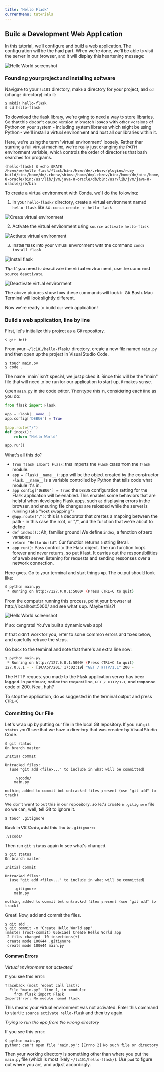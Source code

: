 ```yaml
---
title: 'Hello Flask'
currentMenu: tutorials
---
```


## Build a Development Web Application

In this tutorial, we'll configure and build a web application. The
configuration will be the hard part. When we're done, we'll be able to
visit the server in our browser, and it will display this heartening message:

![Hello World screenshot](hello-world-browser-screenshot.png)

### Founding your project and installing software

Navigate to your `lc101` directory, make a directory for your project, and `cd` (change directory) into it:

```
$ mkdir hello-flask
$ cd hello-flask
```

To download the flask library, we're going to need a way to store
libraries. So that this doesn't cause version mismatch issues with
other versions of Python on your system - including system libraries
which might be using Python - we'll install a virtual environment and
host all our libraries within it.

<aside class="aside-note" markdown="1">
Here, we're using the term "virtual environment" loosely. Rather than starting a full virtual machine, we're really just changing the PATH environment variable, which controls the order of directories that bash searches for programs.

```
(hello-flask) $ echo $PATH
/home/dm/hello-flask/flask/bin:/home/dm/.rbenv/plugins/ruby-build/bin:/home/dm/.rbenv/shims:/home/dm/.rbenv/bin:/home/dm/bin:/home/dm/.local/bin:/usr/local/sbin:/usr/local/bin:/usr/sbin:/usr/bin:/sbin:/bin:/usr/games:/usr/local/games:/snap/bin:/usr/lib/jvm/java-8-oracle/bin:/usr/lib/jvm/java-8-oracle/db/bin:/usr/lib/jvm/java-8-oracle/jre/bin
```
</aside>

To create a virtual environment with Conda, we'll do the following:

1. In your `hello-flask/` directory, create a virtual environment named `hello-flask` like so:
`conda create -n hello-flask`

![Create virtual environment](images/create-venv.png)

2. Activate the virtual environment using `source activate hello-flask`

![Activate virtual environment](images/activate-venv.png)

3. Install flask into your virtual environment with the command `conda install flask`

![Install flask](images/install-flask.png)

*Tip:* If you need to deactivate the virtual environment, use the command ``source deactivate``.

![Deactivate virtual environment](images/deactivate-venv.png)

<aside class="aside-note" markdown="1">
The above pictures show how these commands will look in Git Bash. Mac Terminal will look slightly different.
</aside>

Now we're ready to build our web application!

### Build a web application, line by line

First, let's initialize this project as a Git repository.

```nohighlight
$ git init
```

From your `~/lc101/hello-flask/` directory, create a new file named `main.py` and then open up the project in Visual Studio Code.

```nohighlight
$ touch main.py
$ code .
```

<aside class="aside-note" markdown="1">
The name `main` isn't special, we just picked it. Since this will be the "main" file that will need to be run for our application to start up, it makes sense.
</aside>

Open `main.py` in the code editor. Then type this in, considering each line as you do:

```python
from flask import Flask

app = Flask(__name__)
app.config['DEBUG'] = True

@app.route("/")
def index():
    return "Hello World"

app.run()

```

What's all this do?

- `from flask import Flask`: this imports the `Flask` class from the `flask` module.
- `app = Flask(__name__)`: app will be the object created by the constructor `Flask`. `__name__` is a variable controlled by Python that tells code what module it's in.
- `app.config['DEBUG'] = True`: the `DEBUG` configuration setting for the Flask application will be enabled. This enables some behaviors that are helpful when developing Flask apps, such as displaying errors in the browser, and ensuring file changes are reloaded while the server is running (aka "host swapping")
- `@app.route("/")`: this is a decorator that creates a mapping between the path - in this case the root, or  "/", and the function that we're about to define
- `def index():`: Ah, familiar ground! We define `index`, a function of zero variables
- `return "Hello World"`: Our function returns a string literal.
- `app.run()`: Pass control to the Flask object. The run function loops forever and never returns, so put it last. It carries out the responsibilities of a web server, listening for requests and sending responses over a network connection.

Here goes. Go to your terminal and start things up. The output should look like:

```bash
$ python main.py
 * Running on http://127.0.0.1:5000/ (Press CTRL+C to quit)
```

From the computer running this process, point your browser at http://localhost:5000/ and see what's up. Maybe this?!

![Hello World screenshot](hello-world-browser-screenshot.png)

If so: congrats! You've built a dynamic web app!

<aside class="aside-note" markdown="1">
If that didn't work for you, refer to some common errors and fixes below, and carefully retrace the steps.
</aside>

Go back to the terminal and note that there's an extra line now:

```bash
$ python main.py
 * Running on http://127.0.0.1:5000/ (Press CTRL+C to quit)
127.0.0.1 - - [10/Apr/2017 17:02:19] "GET / HTTP/1.1" 200 -
```

The HTTP request you made to the Flask application server has been logged. In particular, notice the request line, `GET / HTTP/1.1`, and response code of 200. Neat, huh?

To stop the application, do as suggested in the terminal output and press `CTRL+C`

### Committing Our File

Let's wrap up by putting our file in the local Git repository. If you run `git status` you'll see that we have a directory that was created by Visual Studio Code.

```nohighlight
$ git status
On branch master

Initial commit

Untracked files:
  (use "git add <file>..." to include in what will be committed)

	.vscode/
	main.py

nothing added to commit but untracked files present (use "git add" to track)
```

We don't want to put this in our repository, so let's create a `.gitignore` file so we can, well, tell Git to ignore it.

```nohighlight
$ touch .gitignore
```

Back in VS Code, add this line to `.gitignore`:

```nohighlight
.vscode/
```

Then run `git status` again to see what's changed.

```nohighlight
$ git status
On branch master

Initial commit

Untracked files:
  (use "git add <file>..." to include in what will be committed)

	.gitignore
	main.py

nothing added to commit but untracked files present (use "git add" to track)
```

Great! Now, add and commit the files.

```nohighlight
$ git add .
$ git commit -m "Create Hello World app"
[master (root-commit) 05bc1ae] Create Hello World app
 2 files changed, 10 insertions(+)
 create mode 100644 .gitignore
 create mode 100644 main.py
```

#### Common Errors

*Virtual environment not activated*

If you see this error:

```nohighlight
Traceback (most recent call last):
  File "main.py", line 1, in <module>
    from flask import Flask
ImportError: No module named flask
```

This means your virtual environment was not activated. Enter this command to start it: `source activate hello-flask` and then try again.

*Trying to run the app from the wrong directory*

If you see this error:

```nohighlight
$ python main.py
python: can't open file 'main.py': [Errno 2] No such file or directory
```

Then your working directory is something other than where you put the `main.py` file (which is most likely `~/lc101/hello-flask/`). Use `pwd` to figure out where you are, and adjust accordingly.
